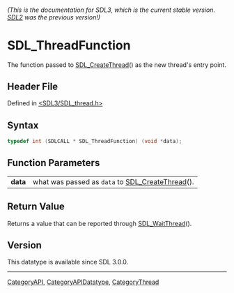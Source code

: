 ###### (This is the documentation for SDL3, which is the current stable version. [SDL2](https://wiki.libsdl.org/SDL2/) was the previous version!)
# SDL_ThreadFunction

The function passed to [SDL_CreateThread](SDL_CreateThread)() as the new thread's entry point.

## Header File

Defined in [<SDL3/SDL_thread.h>](https://github.com/libsdl-org/SDL/blob/main/include/SDL3/SDL_thread.h)

## Syntax

```c
typedef int (SDLCALL * SDL_ThreadFunction) (void *data);
```

## Function Parameters

|          |                                                                      |
| -------- | -------------------------------------------------------------------- |
| **data** | what was passed as `data` to [SDL_CreateThread](SDL_CreateThread)(). |

## Return Value

Returns a value that can be reported through
[SDL_WaitThread](SDL_WaitThread)().

## Version

This datatype is available since SDL 3.0.0.

----
[CategoryAPI](CategoryAPI), [CategoryAPIDatatype](CategoryAPIDatatype), [CategoryThread](CategoryThread)


